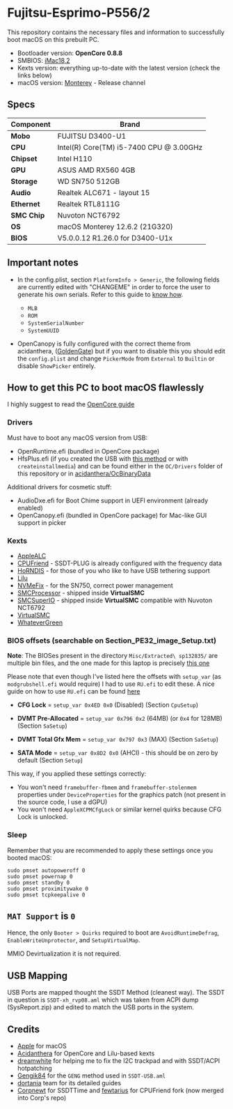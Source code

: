 # Fujitsu-Esprimo-P556/2
This repository contains the necessary files and information to successfully boot macOS on this prebuilt PC.

- Bootloader version: **OpenCore 0.8.8**
- SMBIOS: [iMac18,2](https://everymac.com/systems/apple/imac/specs/imac-core-i5-3.0-21-inch-aluminum-retina-4k-mid-2017-specs.html)
- Kexts version: everything up-to-date with the latest version (check the links below)
- macOS version: [Monterey](https://www.apple.com/macos/monterey) - Release channel


## Specs

| Component      | Brand                                     |
|----------------|-------------------------------------------|
| **Mobo**       |  FUJITSU D3400-U1                         |
| **CPU**        |  Intel(R) Core(TM) i5-7400 CPU @ 3.00GHz  |
| **Chipset**    |  Intel H110                               |
| **GPU**        |  ASUS AMD RX560 4GB                       |
| **Storage**    |  WD SN750 512GB                           |
| **Audio**      |  Realtek ALC671 - layout 15               |
| **Ethernet**   |  Realtek RTL8111G                         |
| **SMC Chip**   |  Nuvoton NCT6792                          |
| **OS**         |  macOS Monterey 12.6.2 (21G320)           |
| **BIOS**       |  V5.0.0.12 R1.26.0 for D3400-U1x          |


## Important notes

- In the config.plist, section `PlatformInfo > Generic`, the following fields are currently edited with "CHANGEME" in order to force the user to generate his own serials. Refer to this guide to [know how](https://dortania.github.io/OpenCore-Install-Guide/config-laptop.plist/icelake.html#platforminfo). 
  - `MLB`
  - `ROM`
  - `SystemSerialNumber` 
  - `SystemUUID`


- OpenCanopy is fully configured with the correct theme from acidanthera, ([GoldenGate](https://dortania.github.io/OpenCanopy-Gallery/ocbinary.html#set-1-goldengate)) but if you want to disable this you should edit the `config.plist` and change `PickerMode` from `External` to `Builtin` or disable `ShowPicker` entirely.


## How to get this PC to boot macOS flawlessly

I highly suggest to read the [OpenCore guide](https://dortania.github.io/OpenCore-Install-Guide/)

### Drivers

Must have to boot any macOS version from USB:

* OpenRuntime.efi (bundled in OpenCore package)
* HfsPlus.efi (if you created the USB with [this method](https://dortania.github.io/OpenCore-Install-Guide/installer-guide/mac-install-recovery.html#legacy-macos-online-method) or with `createinstallmedia`) and can be found either in the `OC/Drivers` folder of this repository or in [acidanthera/OcBinaryData](https://github.com/acidanthera/OcBinaryData/blob/master/Drivers/HfsPlus.efi)

Additional drivers for cosmetic stuff:

* AudioDxe.efi for Boot Chime support in UEFI environment (already enabled)
* OpenCanopy.efi (bundled in OpenCore package) for Mac-like GUI support in picker

### Kexts

* [AppleALC](https://github.com/acidanthera/AppleALC/releases/latest)
* [CPUFriend](https://github.com/acidanthera/CPUFriend/releases/latest) - SSDT-PLUG is already configured with the frequency data
* [HoRNDIS](https://github.com/jwise/HoRNDIS/releases/latest) - for those of you who like to have USB tethering support
* [Lilu](https://github.com/acidanthera/Lilu/releases/latest)
* [NVMeFix](https://github.com/acidanthera/NVMeFix/releases/latest) - for the SN750, correct power management
* [SMCProcessor](https://github.com/acidanthera/VirtualSMC/releases/latest) - shipped inside **VirtualSMC**
* [SMCSuperIO](https://github.com/acidanthera/VirtualSMC/releases/latest) - shipped inside **VirtualSMC** compatible with Nuvoton NCT6792 
* [VirtualSMC](https://github.com/acidanthera/VirtualSMC/releases/latest) 
* [WhateverGreen](https://github.com/acidanthera/WhateverGreen/releases/latest)

 ### BIOS offsets (searchable on Section_PE32_image_Setup.txt)
 
 **Note**: The BIOSes present in the directory `Misc/Extracted\ sp132835/` are multiple bin files, and the one made for this laptop is precisely [this one](https://github.com/1alessandro1/HP-laptop-15s-fq1034nl-ice-lake/blob/main/Misc/BIOS/BIOS_F.23_HP_086C9/Extracted%20sp135993/086C8.bin)
 
 Please note that even though I've listed here the offsets with `setup_var` (as `modgrubshell.efi` would require) I had to use `RU.efi` to edit these. A nice guide on how to use `RU.efi` can be found [here](https://www.macos86.it/topic/4523-guida-come-modificare-le-impostazioni-nascoste-del-bios-su-pc-con-firmware-uefi/)
 
 
- **CFG Lock** = `setup_var 0x4ED 0x0` (Disabled) (Section `CpuSetup`)
 
- **DVMT Pre-Allocated** = `setup_var 0x796 0x2` (64MB) (or `0x4` for 128MB) (Section `SaSetup`)
 
- **DVMT Total Gfx Mem** = `setup_var 0x797 0x3` (MAX) (Section `SaSetup`)
 
- **SATA Mode** = `setup_var 0x8D2 0x0` (AHCI) - this should be on zero by default (Section `Setup`)


This way, if you applied these settings correctly: 
- You won't need `framebuffer-fbmem` and `framebuffer-stolenmem` properties under `DeviceProperties` for the graphics patch (not present in the source code, I use a dGPU)
- You won't need `AppleXCPMCfgLock` or similar kernel quirks because CFG Lock is unlocked.
  
### Sleep

Remember that you are recommended to apply these settings once you booted macOS:

```
sudo pmset autopoweroff 0
sudo pmset powernap 0
sudo pmset standby 0
sudo pmset proximitywake 0
sudo pmset tcpkeepalive 0
```

## `MAT Support` is `0`

Hence, the only `Booter > Quirks` required to boot are `AvoidRuntimeDefrag`, `EnableWriteUnprotector`, and `SetupVirtualMap`.

MMIO Devirtualization it is not required.

## USB Mapping

USB Ports are mapped thought the SSDT Method (cleanest way). The SSDT in question is `SSDT-xh_rvp08.aml` which was taken from ACPI dump (SysReport.zip) and edited to match the USB ports in the system.

## Credits

* [Apple](https://apple.com) for macOS
* [Acidanthera](https://github.com/Acidanthera) for OpenCore and Lilu-based kexts 
* [dreamwhite](https://github.com/dreamwhite) for helping me to fix the I2C trackpad and with SSDT/ACPI hotpatching
* [Gengik84](https://www.macos86.it/profile/1-gengik84/) for the `GENG` method used in `SSDT-USB.aml`
* [dortania](https://github.com/dortania) team for its detailed guides
* [Corpnewt](https://github.com/CorpNewt) for SSDTTime and [fewtarius](https://github.com/fewtarius) for CPUFriend fork (now merged into Corp's repo)
